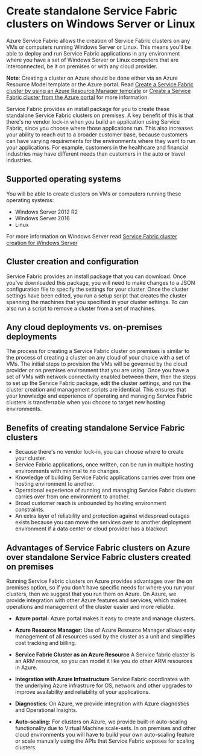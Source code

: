 <properties
   pageTitle="Create Azure Service Fabric clusters on Windows Server and Linux | Microsoft Azure"
   description="Service Fabric clusters run on Windows Server and Linux, which means you'll be able to deploy and host Service Fabric applications anywhere you can run Windows Server or Linux."
   services="service-fabric"
   documentationCenter=".net"
   authors="Chackdan"
   manager="timlt"
   editor=""/>

<tags
   ms.service="service-fabric"
   ms.devlang="dotNet"
   ms.topic="article"
   ms.tgt_pltfrm="NA"
   ms.workload="NA"
   ms.date="04/05/2016"
   ms.author="chackdan"/>

# Create standalone Service Fabric clusters on Windows Server or Linux
Azure Service Fabric allows the creation of Service Fabric clusters on any VMs or computers running Windows Server or Linux. This means you'll be able to deploy and run Service Fabric applications in any environment where you have a set of Windows Server or Linux computers that are interconnected, be it on premises or with any cloud provider.

**Note**: Creating a cluster on Azure should be done either via an Azure Resource Model template or the Azure portal. Read [Create a Service Fabric cluster by using an Azure Resource Manager template](service-fabric-cluster-creation-via-arm.md) or [Create a Service Fabric cluster from the Azure portal](service-fabric-cluster-creation-via-portal.md) for more information.

Service Fabric provides an install package for you to create these standalone Service Fabric clusters on premises. A key benefit of this is that there's no vendor lock-in when you build an application using Service Fabric, since you choose where those applications run. This also increases your ability to reach out to a broader customer base, because customers can have varying requirements for the environments where they want to run your applications. For example, customers in the healthcare and financial industries may have different needs than customers in the auto or travel industries. 

## Supported operating systems
You will be able to create clusters on VMs or computers running these operating systems:

* Windows Server 2012 R2
* Windows Server 2016
* Linux

For more information on Windows Server read [Service Fabric cluster creation for Windows Server](service-fabric-creation-for-windows-server)

## Cluster creation and configuration
Service Fabric provides an install package that you can download. Once you've downloaded this package, you will need to make changes to a JSON configuration file to specify the settings for your cluster. Once the cluster settings have been edited, you run a setup script that creates the cluster spanning the machines that you specified in your cluster settings. To can also run a script to remove a cluster from a set of machines.

## Any cloud deployments vs. on-premises deployments
The process for creating a Service Fabric cluster on premises is similar to the process of creating a cluster on any cloud of your choice with a set of VMs. The initial steps to provision the VMs will be governed by the cloud provider or on premises environment that you are using. Once you have a set of VMs with network connectivity enabled between them, then the steps to set up the Service Fabric package, edit the cluster settings, and run the cluster creation and management scripts are identical. This ensures that your knowledge and experience of operating and managing Service Fabric clusters is transferrable when you choose to target new hosting environments.

## Benefits of creating standalone Service Fabric clusters
* Because there's no vendor lock-in, you can choose where to create your cluster.
* Service Fabric applications, once written, can be run in multiple hosting environments with minimal to no changes.
* Knowledge of building Service Fabric applications carries over from one hosting environment to another.
* Operational experience of running and managing Service Fabric clusters carries over from one environment to another.
* Broad customer reach is unbounded by hosting environment constraints.
* An extra layer of reliability and protection against widespread outages exists because you can move the services over to another deployment environment if a data center or cloud provider has a blackout.

## Advantages of Service Fabric clusters on Azure over standalone Service Fabric clusters created on premises
Running Service Fabric clusters on Azure provides advantages over the on premises option, so if you don't have specific needs for where you run your clusters, then we suggest that you run them on Azure. On Azure, we provide integration with other Azure features and services, which makes operations and management of the cluster easier and more reliable.

* **Azure portal:** Azure portal makes it easy to create and manage clusters.

* **Azure Resource Manager:** Use of Azure Resource Manager allows easy management of all resources used by the cluster as a unit and simplifies cost tracking and billing.
* **Service Fabric Cluster as an Azure Resource** A Service fabric cluster is an ARM resource, so you can model it like you do other ARM resources in Azure.
* **Integration with Azure Infrastructure** Service Fabric coordinates with the underlying Azure infrastrure for OS, network and other upgrades to improve availability and reliability of your applications.  
* **Diagnostics:** On Azure, we provide integration with Azure diagnostics and Operational Insights.
* **Auto-scaling:** For clusters on Azure, we provide built-in auto-scaling functionality due to Virtual Machine scale-sets. In on premises and other cloud environments you will have to build your own auto-scaling feature or scale manually using the APIs that Service Fabric exposes for scaling clusters.
